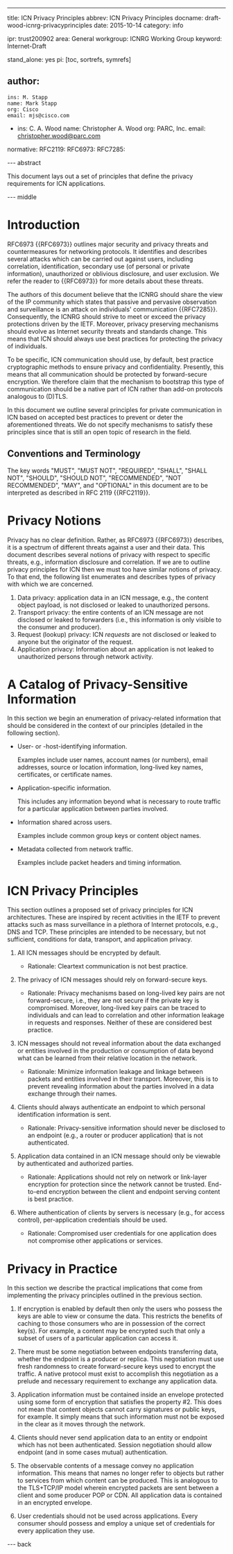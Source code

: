 ---
title: ICN Privacy Principles
abbrev: ICN Privacy Principles
docname: draft-wood-icnrg-privacyprinciples
date: 2015-10-14
category: info

ipr: trust200902
area: General
workgroup: ICNRG Working Group
keyword: Internet-Draft

stand_alone: yes
pi: [toc, sortrefs, symrefs]

author:
-
    ins: M. Stapp
    name: Mark Stapp
    org: Cisco
    email: mjs@cisco.com
-
    ins: C. A. Wood
    name: Christopher A. Wood
    org: PARC, Inc.
    email: christopher.wood@parc.com

normative:
    RFC2119:
    RFC6973:
    RFC7285:

--- abstract

This document lays out a set of principles that define the privacy requirements for 
ICN applications.

--- middle

# Introduction

RFC6973 {{RFC6973}} outlines major security and privacy threats and countermeasures
for networking protocols. It identifies and describes several attacks which can
be carried out against users, including correlation, identification, secondary
use (of personal or private information), unauthorized or oblivious disclosure,
and user exclusion. We refer the reader to {{RFC6973}} for more details about
these threats.

The authors of this document believe that the ICNRG should share the view of the
IP community which states that passive and pervasive observation and surveillance
is an attack on individuals' communication {{RFC7285}}. Consequently, the ICNRG should
strive to meet or exceed the privacy protections driven by the IETF. Moreover,
privacy preserving mechanisms should evolve as Internet security threats and standards
change. This means that ICN should always use best practices for protecting
the privacy of individuals.

To be specific, ICN communication should use, by default, best practice cryptographic
methods to ensure privacy and confidentiality. Presently, this means that all communication
should be protected by forward-secure encryption. We therefore claim that the mechanism
to bootstrap this type of communication should be a native part of ICN rather
than add-on protocols analogous to (D)TLS.

In this document we outline several principles for private communication in ICN
based on accepted best practices to prevent or deter the aforementioned threats.
We do not specify mechanisms to satisfy these principles since that is still an
open topic of research in the field.

##  Conventions and Terminology

The key words "MUST", "MUST NOT", "REQUIRED", "SHALL", "SHALL NOT", "SHOULD",
"SHOULD NOT", "RECOMMENDED", "NOT RECOMMENDED", "MAY", and "OPTIONAL" in this
document are to be interpreted as described in RFC 2119 {{RFC2119}}.

# Privacy Notions

Privacy has no clear definition. Rather, as RFC6973 {{RFC6973}} describes, it is a spectrum
of different threats against a user and their data. This document describes several notions
of privacy with respect to specific threats, e.g., information disclosure and correlation.
If we are to outline privacy principles for ICN then we must too have similar notions of
privacy. To that end, the following list enumerates and describes types of privacy with which 
we are concerned. 

1. Data privacy: application data in an ICN message, e.g., the content object payload, is not disclosed or leaked to unauthorized persons.
2. Transport privacy: the entire contents of an ICN message are not disclosed or leaked to forwarders (i.e., this information is only visible to the consumer and producer). 
3. Request (lookup) privacy: ICN *requests* are not disclosed or leaked to anyone but the originator of the request.
4. Application privacy: Information about an application is not leaked to unauthorized persons through network activity.

# A Catalog of Privacy-Sensitive Information

In this section we begin an enumeration of privacy-related information that should
be considered in the context of our principles (detailed in the following section).

- User- or -host-identifying information.

    Examples include user names, account names (or numbers), email addresses, source
    or location information, long-lived key names, certificates, or certificate names.

- Application-specific information.

    This includes any information beyond what is necessary to route traffic
    for a particular application between parties involved.

- Information shared across users.

    Examples include common group keys or content object names.
    
-  Metadata collected from network traffic.

	 Examples include packet headers and timing information.

# ICN Privacy Principles

This section outlines a proposed set of privacy principles for ICN architectures.
These are inspired by recent activities in the IETF to prevent attacks such
as mass surveillance in a plethora of Internet protocols, e.g., DNS and TCP.
These principles are intended to be necessary, but not sufficient, conditions for 
data, transport, and application privacy. 

1. All ICN messages should be encrypted by default.

    - Rationale: Cleartext communication is not best practice.

2. The privacy of ICN messages should rely on forward-secure keys.

    - Rationale: Privacy mechanisms based on long-lived key pairs are not
    forward-secure, i.e., they are not secure if the private key is compromised. Moreover,
    long-lived key pairs can be traced to individuals and can lead to correlation
    and other information leakage in requests and responses. Neither of these are
    considered best practice.

3. ICN messages should not reveal information about the data exchanged or entities involved 
in the production or consumption of data beyond what can be learned from their relative
location in the network.

    - Rationale: Minimize information leakage and linkage between packets and entities
    involved in their transport. Moreover, this is to prevent revealing information about the 
    parties involved in a data exchange through their names.

4. Clients should always authenticate an endpoint to which personal identification
information is sent.

    - Rationale: Privacy-sensitive information should never be disclosed to an endpoint
    (e.g., a router or producer application) that is not authenticated.

5. Application data contained in an ICN message should only be viewable by authenticated
and authorized parties.

    - Rationale: Applications should not rely on network or link-layer encryption
    for protection since the network cannot be trusted. End-to-end encryption between
    the client and endpoint serving content is best practice.

6. Where authentication of clients by servers is necessary (e.g., for access control),
per-application credentials should be used.

    - Rationale: Compromised user credentials for one application does not compromise
    other applications or services.

# Privacy in Practice

In this section we describe the practical implications that come from implementing 
the privacy principles outlined in the previous section.

1. If encryption is enabled by default then only the users who possess the keys are able
to view or consume the data. This restricts the benefits of caching to those consumers who 
are in possession of the correct key(s). For example, a content may be encrypted such that
only a subset of users of a particular application can access it. 

2. There must be some negotiation between endpoints transferring data, whether the endpoint
is a producer or replica. This negotiation must use fresh randomness to create forward-secure
keys used to encrypt the traffic. A native protocol must exist to accomplish this negotiation
as a prelude and necessary requirement to exchange any application data. 

3. Application information must be contained inside an envelope protected using some form
of encryption that satisfies the property #2. This does not mean that content objects cannot
carry signatures or public keys, for example. It simply means that such information must not be
exposed in the clear as it moves through the network.

4. Clients should never send application data to an entity or endpoint which has not been 
authenticated. Session negotiation should allow endpoint (and in some cases mutual) authentication.

5. The observable contents of a message convey no application information. This means that names
no longer refer to objects but rather to services from which content can be produced. This
is analogous to the TLS+TCP/IP model wherein encrypted packets are sent between a client and some
producer POP or CDN. All application data is contained in an encrypted envelope. 

6. User credentials should not be used across applications. Every consumer should possess and employ
a unique set of credentials for every application they use. 

--- back
